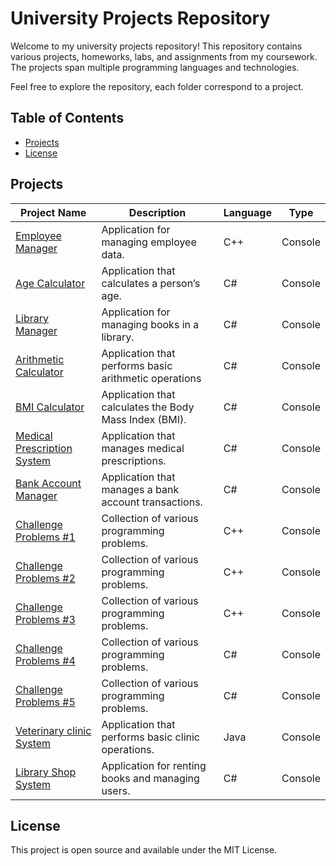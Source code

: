 # University Projects Repository

Welcome to my university projects repository! This repository contains various projects, homeworks, labs, and assignments from my coursework. The projects span multiple programming languages and technologies.

Feel free to explore the repository, each folder correspond to a project.

## Table of Contents

- [Projects](#projects)
- [License](#license)

## Projects

| Project Name                                           | Description                                            | Language | Type    |
| ------------------------------------------------------ | ------------------------------------------------------ | -------- | ------- |
| [Employee Manager](/employee-managment/)               | Application for managing employee data.                | C++      | Console |
| [Age Calculator](/age-calculator/)                     | Application that calculates a person’s age.            | C#       | Console |
| [Library Manager](/library-managment/)                 | Application for managing books in a library.           | C#       | Console |
| [Arithmetic Calculator](/arithmetic-calculator/)       | Application that performs basic arithmetic operations  | C#       | Console |
| [BMI Calculator](/bmi-calculator/)                     | Application that calculates the Body Mass Index (BMI). | C#       | Console |
| [Medical Prescription System](/medical-prescription/)  | Application that manages medical prescriptions.        | C#       | Console |
| [Bank Account Manager](/bank-account-manager/)         | Application that manages a bank account transactions.  | C#       | Console |
| [Challenge Problems #1](/challenge-problems-1/)        | Collection of various programming problems.            | C++      | Console |
| [Challenge Problems #2](/challenge-problems-2/)        | Collection of various programming problems.            | C++      | Console |
| [Challenge Problems #3](/challenge-problems-3/)        | Collection of various programming problems.            | C++      | Console |
| [Challenge Problems #4](/challenge-problems-4/)        | Collection of various programming problems.            | C#       | Console |
| [Challenge Problems #5](/challenge-problems-5/)        | Collection of various programming problems.            | C#       | Console |
| [Veterinary clinic System](/veterinary-clinic-system/) | Application that performs basic clinic operations.     | Java     | Console |
| [Library Shop System](/library-shop-system/)           | Application for renting books and managing users.      | C#       | Console |

## License

This project is open source and available under the MIT License.
